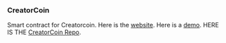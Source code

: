 ### CreatorCoin
Smart contract for Creatorcoin.
Here is the [website](https://www.creatorcoin.app/).
Here is a [demo](https://www.youtube.com/watch?v=iYg_-q4DqJU).
HERE IS THE [CreatorCoin Repo](https://github.com/duggalr/creator-coin-main).
